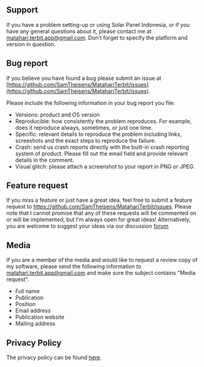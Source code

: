 ## Support
If you have a problem setting-up or using Solar Panel Indonesia, or if you have any general questions about it, please contact me at [matahari.terbit.app@gmail.com](mailto:matahari.terbit.app@gmail.com). Don't forget to specify the platform and version in question.


## Bug report
If you believe you have found a bug please submit an issue at [https://github.com/SamTheisens/MatahariTerbit/issues](https://github.com/SamTheisens/MatahariTerbit/issues).

Please include the following information in your bug report you file:

 - Versions: product and OS version
 - Reproducible: how consistently the problem reproduces. For example, does it reproduce always, sometimes, or just one time.
 - Specific: relevant details to reproduce the problem including links, screeshots and the exact steps to reproduce the failure.
 - Crash: send us crash reports directly with the built-in crash reporting system of product. Please fill out the email field and provide relevant details in the comment.
 - Visual glitch: please attach a screenshot to your report in PNG or JPEG.

## Feature request

If you miss a feature or just have a great idea, feel free to submit a feature request to https://github.com/SamTheisens/MatahariTerbit/issues. Please note that I cannot promise that any of these requests will be commented on or will be implemented, but I'm always open for great ideas!
Alternatively, you are welcome to suggest your ideas via our discussion [forum](https://github.com/SamTheisens/MatahariTerbit/discussions)

## Media

If you are a member of the media and would like to request a review copy of my software, please send the following information to matahari.terbit.app@gmail.com and make sure the subject contains "Media request".

 - Full name
 - Publication
 - Position
 - Email address
 - Publication website
 - Mailing address

## Privacy Policy
The privacy policy can be found [here](./privacy.md).
